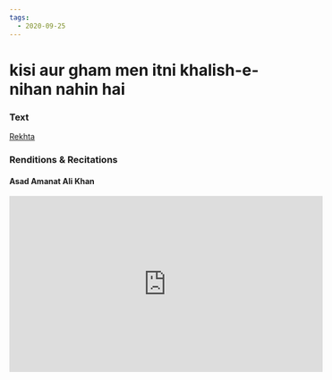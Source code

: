 ```yaml
---
tags:
  - 2020-09-25
---
```

# kisi aur gham men itni khalish-e-nihan nahin hai

### Text
[Rekhta](https://www.rekhta.org/ghazals/kisii-aur-gam-men-itnii-khalish-e-nihaan-nahiin-hai-mustafa-zaidi-ghazals?lang=ur)

### Renditions & Recitations

#### Asad Amanat Ali Khan

<iframe width="560" height="315" src="https://www.youtube.com/embed/C9knUO_mmt8" title="YouTube video player" frameborder="0" allow="accelerometer; autoplay; clipboard-write; encrypted-media; gyroscope; picture-in-picture" allowfullscreen></iframe>

